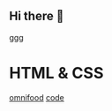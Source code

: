 ## Hi there 👋
<a href=''>ggg<a/>

# HTML & CSS
<a href='https://heroic-chimera-c184bc.netlify.app/'>omnifood<a/> <a href='https://github.com/kiancodemy/Resturant-project-by-html-and-css'>code<a/>


